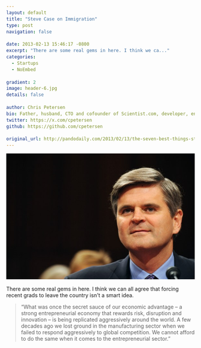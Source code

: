 ```yaml
---
layout: default
title: "Steve Case on Immigration"
type: post
navigation: false

date: 2013-02-13 15:46:17 -0800
excerpt: "There are some real gems in here. I think we ca..."
categories:
  - Startups
  - NoEmbed

gradient: 2
image: header-6.jpg
details: false

author: Chris Petersen
bio: Father, husband, CTO and cofounder of Scientist.com, developer, entrepreneur and technologist.
twitter: https://x.com/cpetersen
github: https://github.com/cpetersen

original_url: http://pandodaily.com/2013/02/13/the-seven-best-things-steve-case-said-today-to-the-senate-committee-on-immigration/
---
```





 ![2514641584_84cf3b8a89_o.jpeg](/assets/import/6b179bfadcfe982d3bc7a5dccdd555b3.jpg) 

 There are some real gems in here. I think we can all agree that forcing recent grads to leave the country isn't a smart idea.

 > “What was once the secret sauce of our economic advantage – a strong entrepreneurial economy that rewards risk, disruption and innovation – is being replicated aggressively around the world. A few decades ago we lost ground in the manufacturing sector when we failed to respond aggressively to global competition. We cannot afford to do the same when it comes to the entrepreneurial sector.”

